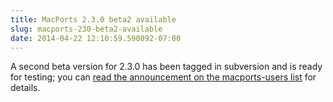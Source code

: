 ```yaml
---
title: MacPorts 2.3.0 beta2 available
slug: macports-230-beta2-available
date: 2014-04-22 12:10:59.590092-07:00
---
```


A second beta version for 2.3.0 has been tagged in subversion and is ready for testing; you can [read the announcement on the macports-users list](https://lists.macosforge.org/pipermail/macports-users/2014-April/035250.html) for details.
